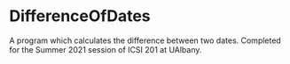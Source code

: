 # DifferenceOfDates
A program which calculates the difference between two dates. Completed for the Summer 2021 session of ICSI 201 at UAlbany. 
